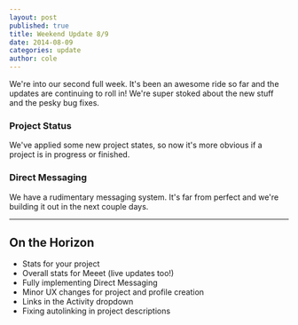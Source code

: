 ```yaml
---
layout: post
published: true
title: Weekend Update 8/9
date: 2014-08-09
categories: update
author: cole
---
```


We're into our second full week. It's been an awesome ride so far and the updates are continuing to roll in! We're super stoked about the new stuff and the pesky bug fixes.

<h3>Project Status</h3>
We've applied some new project states, so now it's more obvious if a project is in progress or finished. 

<h3>Direct Messaging</h3>
We have a rudimentary messaging system. It's far from perfect and we're building it out in the next couple days.

<hr>

<h2>On the Horizon</h2>

- Stats for your project
- Overall stats for Meeet (live updates too!)
- Fully implementing Direct Messaging
- Minor UX changes for project and profile creation
- Links in the Activity dropdown
- Fixing autolinking in project descriptions